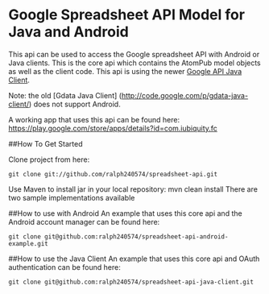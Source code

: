 # Google Spreadsheet API Model for Java and Android

This api can be used to access the Google spreadsheet API with Android or Java clients. This is the core api which contains the AtomPub model objects as well as the client code. This api is using the newer [Google API Java Client](http://code.google.com/p/google-api-java-client/).

Note: the old [Gdata Java Client] (http://code.google.com/p/gdata-java-client/) does not support Android.

A working app that uses this api can be found here: https://play.google.com/store/apps/details?id=com.iubiquity.fc


##How To Get Started

Clone project from here: 

    git clone git://github.com/ralph240574/spreadsheet-api.git

Use Maven to install jar in your local repository: mvn clean install
There are two sample implementations available

##How to use with Android
An example that uses this core api and the Android account manager can be found here:

    git clone git@github.com:ralph240574/spreadsheet-api-android-example.git

##How to use the Java Client
An example that uses this core api and OAuth authentication can be found here: 

    git clone git@github.com:ralph240574/spreadsheet-api-java-client.git




